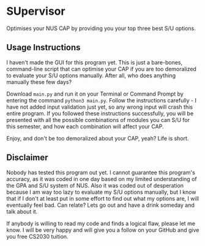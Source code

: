 # SUpervisor
Optimises your NUS CAP by providing you your top three best S/U options.

## Usage Instructions
I haven't made the GUI for this program yet. This is just a bare-bones, command-line script that can optimise your CAP if you are too demoralized to evaluate your S/U options manually. 
After all, who does anything manually these few days?

Download `main.py` and run it on your Terminal or Command Prompt by entering the command `python3 main.py`. Follow the instructions carefully - I have not added input validation just yet, so any 
wrong input will crash this entire program. If you followed these instructions successfully, you will be presented with all the possible combinations of modules you can S/U for this semester, and 
how each combination will affect your CAP.

Enjoy, and don't be too demoralized about your CAP, yeah? Life is short.

## Disclaimer
Nobody has tested this program out yet. I cannot guarantee this program's accuracy, as it was coded in one day based on my limited understanding of the GPA and S/U system of NUS.
Also it was coded out of desperation because I am way too lazy to evaluate my S/U options manually, but I know that if I don't at least put in some effort to find out what my options are,
I will eventually feel bad. Can relate? Lets go out and have a drink someday and talk about it.

If anybody is willing to read my code and finds a logical flaw, please let me know. I will be very happy and will give you a follow on your GitHub and give you free CS2030 tuition.
